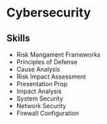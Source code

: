 # Cybersecurity

## Skills
- Risk Mangament Frameworks
- Principles of Defense
- Cause Analysis
- Risk Impact Assessment
- Presentation Prop
- Impact Analysis
- System Security
- Network Security
- Firewall Configuration
